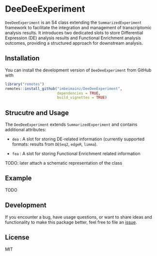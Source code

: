 # DeeDeeExperiment

`DeeDeeExperiment` is an S4 class extending the `SummarizedExperiment` framework to
facilitate the integration and management of transcriptomic analysis results.
It introduces two dedicated slots to store Differential Expression (DE) analysis
results and Functional Enrichment analysis outcomes, providing a structured approach
for downstream analysis.

## Installation

You can install the development version of `DeeDeeExperiment` from GitHub with

``` r
library("remotes")
remotes::install_github("imbeimainz/DeeDeeExperiment",
                        dependencies = TRUE,
                        build_vignettes = TRUE)
```

## Strucutre and Usage

The `DeeDeeExperiment` extends `SummarizedExperiment` and contains additional attributes:

* `dea` : A slot for storing DE-related information (currently supported formats:
results from `DESeq2`, `edgeR`, `limma`).

* `fea` : A slot for storing Functional Enrichment related information

TODO: later attach a schematic representation of the class

## Example

TODO

## Development

If you encounter a bug, have usage questions, or want to share ideas and functionality
to make this package better, feel free to file an
[issue](https://github.com/imbeimainz/DeeDeeExperiment/issues).

## License

MIT
